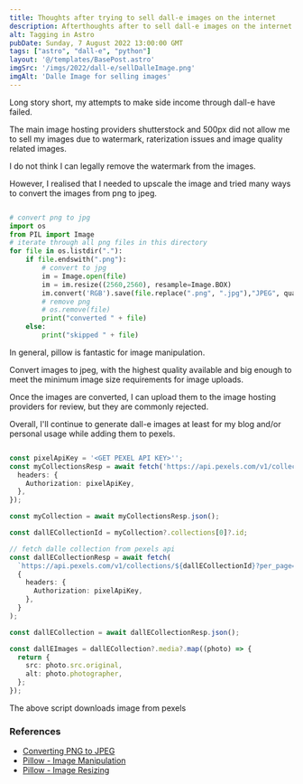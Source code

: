 ```yaml
---
title: Thoughts after trying to sell dall-e images on the internet
description: Afterthoughts after to sell dall-e images on the internet.
alt: Tagging in Astro
pubDate: Sunday, 7 August 2022 13:00:00 GMT
tags: ["astro", "dall-e", "python"]
layout: '@/templates/BasePost.astro'
imgSrc: '/imgs/2022/dall-e/sellDalleImage.png'
imgAlt: 'Dalle Image for selling images'
---
```


Long story short, my attempts to make side income through dall-e have failed.

The main image hosting providers shutterstock and 500px did not allow me to sell my images due to watermark, raterization issues and image quality related images.

I do not think I can legally remove the watermark from the images.

However, I realised that I needed to upscale the image and tried many ways to convert the images from png to jpeg.

```python

# convert png to jpg
import os
from PIL import Image
# iterate through all png files in this directory
for file in os.listdir("."):
    if file.endswith(".png"):
        # convert to jpg
        im = Image.open(file)
        im = im.resize((2560,2560), resample=Image.BOX)
        im.convert('RGB').save(file.replace(".png", ".jpg"),"JPEG", quality = 100)
        # remove png
        # os.remove(file)
        print("converted " + file)
    else:
        print("skipped " + file)
```

In general, pillow is fantastic for image manipulation.

Convert images to jpeg, with the highest quality available and big enough to meet the minimum image size requirements for image uploads.

Once the images are converted, I can upload them to the image hosting providers for review, but they are commonly rejected.

Overall, I'll continue to generate dall-e images at least for my blog and/or personal usage while adding them to pexels.

```typescript

const pixelApiKey = '<GET PEXEL API KEY>'';
const myCollectionsResp = await fetch('https://api.pexels.com/v1/collections', {
  headers: {
    Authorization: pixelApiKey,
  },
});

const myCollection = await myCollectionsResp.json();

const dallECollectionId = myCollection?.collections[0]?.id;

// fetch dalle collection from pexels api
const dallECollectionResp = await fetch(
  `https://api.pexels.com/v1/collections/${dallECollectionId}?per_page=80`,
  {
    headers: {
      Authorization: pixelApiKey,
    },
  }
);

const dallECollection = await dallECollectionResp.json();

const dallEImages = dallECollection?.media?.map((photo) => {
  return {
    src: photo.src.original,
    alt: photo.photographer,
  };
});
```

The above script downloads image from pexels
### References

* [Converting PNG to JPEG](https://stackoverflow.com/questions/9296024/converting-png-to-jpeg)
* [Pillow - Image Manipulation](https://pillow.readthedocs.io/en/stable/handbook/image-file-formats.html)
* [Pillow - Image Resizing](https://pillow.readthedocs.io/en/stable/handbook/concepts.html#concept-resizing)